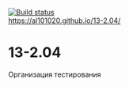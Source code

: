 [![Build status](https://ci.appveyor.com/api/projects/status/ve5ioufha3y118kk?svg=true)](https://ci.appveyor.com/project/Al101020/13-2-04)
<br>https://al101020.github.io/13-2.04/<br>

# 13-2.04
Организация тестирования
